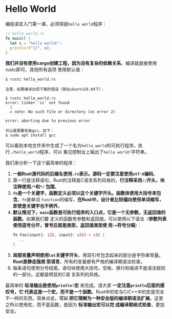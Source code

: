 Hello World
================================================================================
编程语言入门第一课，必须得是`hello world`程序：
```rust
// hello_world.rs
fn main() {
  let s = "hello world!";
  println!("{}", s);
}
```
**我们并没有使用cargo创建工程，因为没有复杂的依赖关系**。编译就直接使用rustc即可，其他所有选项
使用默认值：
```shell
$ rustc hello_world.rs
```
```
注意，如果编译出现下面的错误（我在ubuntu18.04下）：

$ rustc hello_world.rs
error: linker `cc` not found
  |
  = note: No such file or directory (os error 2)

error: aborting due to previous error

可以是需要安装gcc，如下：
$ sudo apt install gcc
```
可以看到本地文件夹中生成了一个名为`hello_world`的可执行程序。执行`./hello_world`程序，可以
看见控制台上输出了`hello world!`字符串。

我们来分析一下这个最简单的程序：
1. **一般Rust源代码的后缀名使用`.rs`表示。源码一定要注意使用`utf-8`编码**。
2. 第一行是注释语句，Rust的注释是C语言系列风格的，**行注释采用`//`开头，块注释使用`/*`和`*/`
包围**。
3. **`fn`是一个关键字，函数定义必须以这个关键字开头。函数体使用大括号来包含**。`fn`是单词
`function`的缩写，**在Rust中，设计者比较偏向使用单词缩写，即使是关键字也不例外**。
4. **默认情况下，`main`函数是可执行程序的入口点，它是一个无参数，无返回值的函数**。如果我们要
定义的函数有参数和返回值，可以使用以下语法（**参数列表使用逗号分开，冒号后面是类型，返回值类型使
用`->`符号分隔**）：
    ```rust
    fn Foo(input1: i32, input2: u32)-> i32 {
      ...
    }
    ```
5. **局部变量声明使用`let`关键字开头**，用双引号包含起来的部分是字符串常量。**Rust是静态强类
型语言**，所有的变量都有严格的编译期语法检查。
6. 每条语句使用分号结尾。语句块使用大括号。空格、换行和缩进不是语法规则的一部分。这都是明显的C语
言系列的风格。

最简单的 **标准输出是使用`println!`宏** 来完成。请大家 **一定注意`println`后面的感叹号，它
代表这是一个宏，而不是一个函数**。Rust中的宏与C/C++中的宏是完全不一样的东西。简单点说，**可以
把它理解为一种安全版的编译期语法扩展**。这里之所以使用宏，而不是函数，是因为 **标准输出宏可以完
成编译期格式检查**，更加安全。
